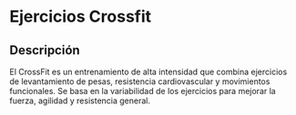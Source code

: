 # Ejercicios Crossfit

## Descripción

El CrossFit es un entrenamiento de alta intensidad que combina ejercicios de levantamiento de pesas, resistencia cardiovascular y movimientos funcionales. Se basa en la variabilidad de los ejercicios para mejorar la fuerza, agilidad y resistencia general.


